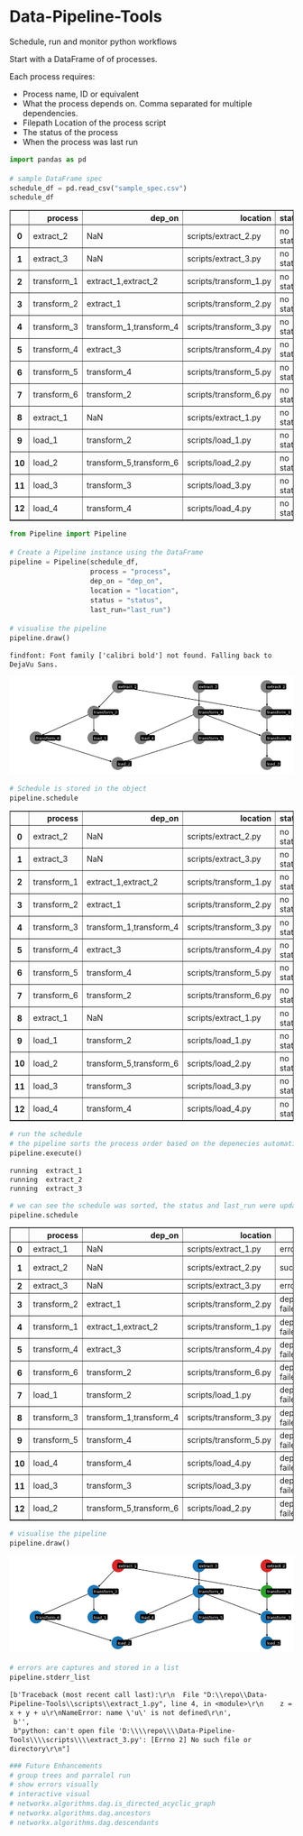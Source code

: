 # Data-Pipeline-Tools

Schedule, run and monitor python workflows

Start with a DataFrame of of processes.

Each process requires:
* Process name, ID or equivalent
* What the process depends on. Comma separated for multiple dependencies. 
* Filepath Location of the process script
* The status of the process
* When the process was last run


```python
import pandas as pd

# sample DataFrame spec
schedule_df = pd.read_csv("sample_spec.csv")
schedule_df 
```




<div>
<style scoped>
    .dataframe tbody tr th:only-of-type {
        vertical-align: middle;
    }

    .dataframe tbody tr th {
        vertical-align: top;
    }

    .dataframe thead th {
        text-align: right;
    }
</style>
<table border="1" class="dataframe">
  <thead>
    <tr style="text-align: right;">
      <th></th>
      <th>process</th>
      <th>dep_on</th>
      <th>location</th>
      <th>status</th>
      <th>last_run</th>
    </tr>
  </thead>
  <tbody>
    <tr>
      <th>0</th>
      <td>extract_2</td>
      <td>NaN</td>
      <td>scripts/extract_2.py</td>
      <td>no status</td>
      <td>never</td>
    </tr>
    <tr>
      <th>1</th>
      <td>extract_3</td>
      <td>NaN</td>
      <td>scripts/extract_3.py</td>
      <td>no status</td>
      <td>never</td>
    </tr>
    <tr>
      <th>2</th>
      <td>transform_1</td>
      <td>extract_1,extract_2</td>
      <td>scripts/transform_1.py</td>
      <td>no status</td>
      <td>never</td>
    </tr>
    <tr>
      <th>3</th>
      <td>transform_2</td>
      <td>extract_1</td>
      <td>scripts/transform_2.py</td>
      <td>no status</td>
      <td>never</td>
    </tr>
    <tr>
      <th>4</th>
      <td>transform_3</td>
      <td>transform_1,transform_4</td>
      <td>scripts/transform_3.py</td>
      <td>no status</td>
      <td>never</td>
    </tr>
    <tr>
      <th>5</th>
      <td>transform_4</td>
      <td>extract_3</td>
      <td>scripts/transform_4.py</td>
      <td>no status</td>
      <td>never</td>
    </tr>
    <tr>
      <th>6</th>
      <td>transform_5</td>
      <td>transform_4</td>
      <td>scripts/transform_5.py</td>
      <td>no status</td>
      <td>never</td>
    </tr>
    <tr>
      <th>7</th>
      <td>transform_6</td>
      <td>transform_2</td>
      <td>scripts/transform_6.py</td>
      <td>no status</td>
      <td>never</td>
    </tr>
    <tr>
      <th>8</th>
      <td>extract_1</td>
      <td>NaN</td>
      <td>scripts/extract_1.py</td>
      <td>no status</td>
      <td>never</td>
    </tr>
    <tr>
      <th>9</th>
      <td>load_1</td>
      <td>transform_2</td>
      <td>scripts/load_1.py</td>
      <td>no status</td>
      <td>never</td>
    </tr>
    <tr>
      <th>10</th>
      <td>load_2</td>
      <td>transform_5,transform_6</td>
      <td>scripts/load_2.py</td>
      <td>no status</td>
      <td>never</td>
    </tr>
    <tr>
      <th>11</th>
      <td>load_3</td>
      <td>transform_3</td>
      <td>scripts/load_3.py</td>
      <td>no status</td>
      <td>never</td>
    </tr>
    <tr>
      <th>12</th>
      <td>load_4</td>
      <td>transform_4</td>
      <td>scripts/load_4.py</td>
      <td>no status</td>
      <td>never</td>
    </tr>
  </tbody>
</table>
</div>




```python
from Pipeline import Pipeline

# Create a Pipeline instance using the DataFrame
pipeline = Pipeline(schedule_df,
                    process = "process",
                    dep_on = "dep_on", 
                    location = "location", 
                    status = "status", 
                    last_run="last_run")

# visualise the pipeline
pipeline.draw()
```

    findfont: Font family ['calibri bold'] not found. Falling back to DejaVu Sans.
    


    
![png](output_3_1.png)
    



```python
# Schedule is stored in the object
pipeline.schedule
```




<div>
<style scoped>
    .dataframe tbody tr th:only-of-type {
        vertical-align: middle;
    }

    .dataframe tbody tr th {
        vertical-align: top;
    }

    .dataframe thead th {
        text-align: right;
    }
</style>
<table border="1" class="dataframe">
  <thead>
    <tr style="text-align: right;">
      <th></th>
      <th>process</th>
      <th>dep_on</th>
      <th>location</th>
      <th>status</th>
      <th>last_run</th>
    </tr>
  </thead>
  <tbody>
    <tr>
      <th>0</th>
      <td>extract_2</td>
      <td>NaN</td>
      <td>scripts/extract_2.py</td>
      <td>no status</td>
      <td>never</td>
    </tr>
    <tr>
      <th>1</th>
      <td>extract_3</td>
      <td>NaN</td>
      <td>scripts/extract_3.py</td>
      <td>no status</td>
      <td>never</td>
    </tr>
    <tr>
      <th>2</th>
      <td>transform_1</td>
      <td>extract_1,extract_2</td>
      <td>scripts/transform_1.py</td>
      <td>no status</td>
      <td>never</td>
    </tr>
    <tr>
      <th>3</th>
      <td>transform_2</td>
      <td>extract_1</td>
      <td>scripts/transform_2.py</td>
      <td>no status</td>
      <td>never</td>
    </tr>
    <tr>
      <th>4</th>
      <td>transform_3</td>
      <td>transform_1,transform_4</td>
      <td>scripts/transform_3.py</td>
      <td>no status</td>
      <td>never</td>
    </tr>
    <tr>
      <th>5</th>
      <td>transform_4</td>
      <td>extract_3</td>
      <td>scripts/transform_4.py</td>
      <td>no status</td>
      <td>never</td>
    </tr>
    <tr>
      <th>6</th>
      <td>transform_5</td>
      <td>transform_4</td>
      <td>scripts/transform_5.py</td>
      <td>no status</td>
      <td>never</td>
    </tr>
    <tr>
      <th>7</th>
      <td>transform_6</td>
      <td>transform_2</td>
      <td>scripts/transform_6.py</td>
      <td>no status</td>
      <td>never</td>
    </tr>
    <tr>
      <th>8</th>
      <td>extract_1</td>
      <td>NaN</td>
      <td>scripts/extract_1.py</td>
      <td>no status</td>
      <td>never</td>
    </tr>
    <tr>
      <th>9</th>
      <td>load_1</td>
      <td>transform_2</td>
      <td>scripts/load_1.py</td>
      <td>no status</td>
      <td>never</td>
    </tr>
    <tr>
      <th>10</th>
      <td>load_2</td>
      <td>transform_5,transform_6</td>
      <td>scripts/load_2.py</td>
      <td>no status</td>
      <td>never</td>
    </tr>
    <tr>
      <th>11</th>
      <td>load_3</td>
      <td>transform_3</td>
      <td>scripts/load_3.py</td>
      <td>no status</td>
      <td>never</td>
    </tr>
    <tr>
      <th>12</th>
      <td>load_4</td>
      <td>transform_4</td>
      <td>scripts/load_4.py</td>
      <td>no status</td>
      <td>never</td>
    </tr>
  </tbody>
</table>
</div>




```python
# run the schedule
# the pipeline sorts the process order based on the depenecies automatically
pipeline.execute()
```

    running  extract_1
    running  extract_2
    running  extract_3
    


```python
# we can see the schedule was sorted, the status and last_run were updated as the schedule was executed
pipeline.schedule
```




<div>
<style scoped>
    .dataframe tbody tr th:only-of-type {
        vertical-align: middle;
    }

    .dataframe tbody tr th {
        vertical-align: top;
    }

    .dataframe thead th {
        text-align: right;
    }
</style>
<table border="1" class="dataframe">
  <thead>
    <tr style="text-align: right;">
      <th></th>
      <th>process</th>
      <th>dep_on</th>
      <th>location</th>
      <th>status</th>
      <th>last_run</th>
    </tr>
  </thead>
  <tbody>
    <tr>
      <th>0</th>
      <td>extract_1</td>
      <td>NaN</td>
      <td>scripts/extract_1.py</td>
      <td>error</td>
      <td>never</td>
    </tr>
    <tr>
      <th>1</th>
      <td>extract_2</td>
      <td>NaN</td>
      <td>scripts/extract_2.py</td>
      <td>success</td>
      <td>2022-02-19</td>
    </tr>
    <tr>
      <th>2</th>
      <td>extract_3</td>
      <td>NaN</td>
      <td>scripts/extract_3.py</td>
      <td>error</td>
      <td>never</td>
    </tr>
    <tr>
      <th>3</th>
      <td>transform_2</td>
      <td>extract_1</td>
      <td>scripts/transform_2.py</td>
      <td>dependency failed</td>
      <td>never</td>
    </tr>
    <tr>
      <th>4</th>
      <td>transform_1</td>
      <td>extract_1,extract_2</td>
      <td>scripts/transform_1.py</td>
      <td>dependency failed</td>
      <td>never</td>
    </tr>
    <tr>
      <th>5</th>
      <td>transform_4</td>
      <td>extract_3</td>
      <td>scripts/transform_4.py</td>
      <td>dependency failed</td>
      <td>never</td>
    </tr>
    <tr>
      <th>6</th>
      <td>transform_6</td>
      <td>transform_2</td>
      <td>scripts/transform_6.py</td>
      <td>dependency failed</td>
      <td>never</td>
    </tr>
    <tr>
      <th>7</th>
      <td>load_1</td>
      <td>transform_2</td>
      <td>scripts/load_1.py</td>
      <td>dependency failed</td>
      <td>never</td>
    </tr>
    <tr>
      <th>8</th>
      <td>transform_3</td>
      <td>transform_1,transform_4</td>
      <td>scripts/transform_3.py</td>
      <td>dependency failed</td>
      <td>never</td>
    </tr>
    <tr>
      <th>9</th>
      <td>transform_5</td>
      <td>transform_4</td>
      <td>scripts/transform_5.py</td>
      <td>dependency failed</td>
      <td>never</td>
    </tr>
    <tr>
      <th>10</th>
      <td>load_4</td>
      <td>transform_4</td>
      <td>scripts/load_4.py</td>
      <td>dependency failed</td>
      <td>never</td>
    </tr>
    <tr>
      <th>11</th>
      <td>load_3</td>
      <td>transform_3</td>
      <td>scripts/load_3.py</td>
      <td>dependency failed</td>
      <td>never</td>
    </tr>
    <tr>
      <th>12</th>
      <td>load_2</td>
      <td>transform_5,transform_6</td>
      <td>scripts/load_2.py</td>
      <td>dependency failed</td>
      <td>never</td>
    </tr>
  </tbody>
</table>
</div>




```python
# visualise the pipeline
pipeline.draw()
```


    
![png](output_7_0.png)
    



```python
# errors are captures and stored in a list
pipeline.stderr_list
```




    [b'Traceback (most recent call last):\r\n  File "D:\\repo\\Data-Pipeline-Tools\\scripts\\extract_1.py", line 4, in <module>\r\n    z = x + y + u\r\nNameError: name \'u\' is not defined\r\n',
     b'',
     b"python: can't open file 'D:\\\\repo\\\\Data-Pipeline-Tools\\\\scripts\\\\extract_3.py': [Errno 2] No such file or directory\r\n"]




```python
### Future Enhancements
# group trees and parralel run
# show errors visually
# interactive visual
# networkx.algorithms.dag.is_directed_acyclic_graph
# networkx.algorithms.dag.ancestors
# networkx.algorithms.dag.descendants
```
